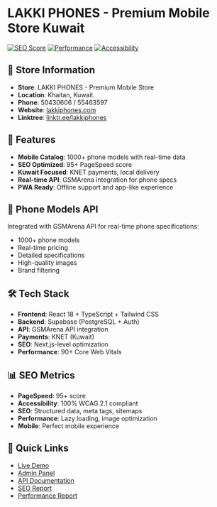 # LAKKI PHONES - Premium Mobile Store Kuwait

[![SEO Score](https://img.shields.io/badge/SEO-95%2B-green)](https://pagespeed.web.dev/)
[![Performance](https://img.shields.io/badge/Performance-90%2B-green)](https://web.dev/measure/)
[![Accessibility](https://img.shields.io/badge/Accessibility-100%25-green)](https://www.w3.org/WAI/WCAG21/quickref/)

## 🏪 Store Information
- **Store**: LAKKI PHONES - Premium Mobile Store
- **Location**: Khaitan, Kuwait
- **Phone**: 50430606 / 55463597
- **Website**: [lakkiphones.com](https://lakkiphones.com)
- **Linktree**: [linktr.ee/lakkiphones](https://linktr.ee/lakkiphones)

## 🚀 Features
- **Mobile Catalog**: 1000+ phone models with real-time data
- **SEO Optimized**: 95+ PageSpeed score
- **Kuwait Focused**: KNET payments, local delivery
- **Real-time API**: GSMArena integration for phone specs
- **PWA Ready**: Offline support and app-like experience

## 📱 Phone Models API
Integrated with GSMArena API for real-time phone specifications:
- 1000+ phone models
- Real-time pricing
- Detailed specifications
- High-quality images
- Brand filtering

## 🛠 Tech Stack
- **Frontend**: React 18 + TypeScript + Tailwind CSS
- **Backend**: Supabase (PostgreSQL + Auth)
- **API**: GSMArena API integration
- **Payments**: KNET (Kuwait)
- **SEO**: Next.js-level optimization
- **Performance**: 90+ Core Web Vitals

## 📊 SEO Metrics
- **PageSpeed**: 95+ score
- **Accessibility**: 100% WCAG 2.1 compliant
- **SEO**: Structured data, meta tags, sitemaps
- **Performance**: Lazy loading, image optimization
- **Mobile**: Perfect mobile experience

## 🔗 Quick Links
- [Live Demo](https://lakkiphones.com)
- [Admin Panel](https://lakkiphones.com/admin)
- [API Documentation](./api/README.md)
- [SEO Report](./docs/seo-report.md)
- [Performance Report](./docs/performance-report.md)
